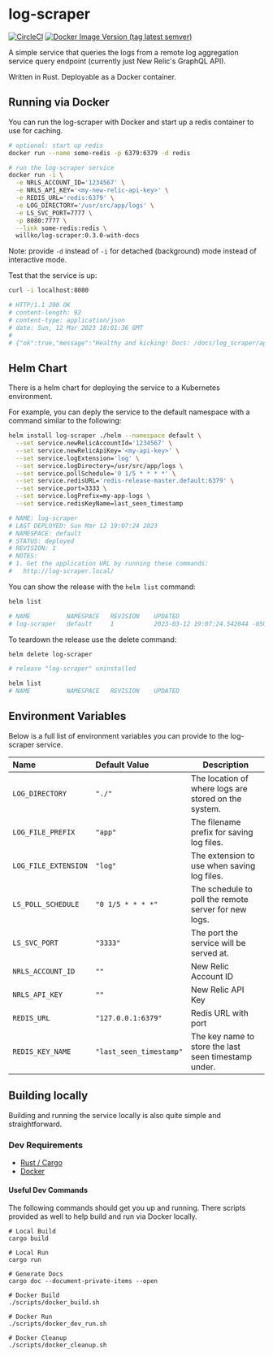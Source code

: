 # log-scraper

[![CircleCI](https://dl.circleci.com/status-badge/img/gh/William-Olson/log-scraper/tree/master.svg?style=svg)](https://dl.circleci.com/status-badge/redirect/gh/William-Olson/log-scraper/tree/master)
[![Docker Image Version (tag latest semver)](https://img.shields.io/docker/v/willko/log-scraper/latest?color=blue&logo=docker)](https://hub.docker.com/r/willko/log-scraper/tags)

A simple service that queries the logs from a remote log aggregation service query endpoint (currently just New Relic's GraphQL API).

Written in Rust. Deployable as a Docker container.

## Running via Docker

You can run the log-scraper with Docker and start up a redis container to use for caching.

```bash
# optional: start up redis
docker run --name some-redis -p 6379:6379 -d redis

# run the log-scraper service
docker run -i \
  -e NRLS_ACCOUNT_ID='1234567' \
  -e NRLS_API_KEY='<my-new-relic-api-key>' \
  -e REDIS_URL='redis:6379' \
  -e LOG_DIRECTORY='/usr/src/app/logs' \
  -e LS_SVC_PORT=7777 \
  -p 8080:7777 \
  --link some-redis:redis \
  willko/log-scraper:0.3.0-with-docs
```

Note: provide `-d` instead of `-i` for detached (background) mode instead of interactive mode.

Test that the service is up:

```bash
curl -i localhost:8080

# HTTP/1.1 200 OK
# content-length: 92
# content-type: application/json
# date: Sun, 12 Mar 2023 18:01:36 GMT
# 
# {"ok":true,"message":"Healthy and kicking! Docs: /docs/log_scraper/api/logs_api/index.html"}
```

## Helm Chart

There is a helm chart for deploying the service to a Kubernetes environment.

For example, you can deply the service to the default namespace with a command similar to the following:

```bash
helm install log-scraper ./helm --namespace default \
  --set service.newRelicAccountId='1234567' \
  --set service.newRelicApiKey='<my-api-key>' \
  --set service.logExtension='log' \
  --set service.logDirectory=/usr/src/app/logs \
  --set service.pollSchedule='0 1/5 * * * *' \
  --set service.redisURL='redis-release-master.default:6379' \
  --set service.port=3333 \
  --set service.logPrefix=my-app-logs \
  --set service.redisKeyName=last_seen_timestamp

# NAME: log-scraper
# LAST DEPLOYED: Sun Mar 12 19:07:24 2023
# NAMESPACE: default 
# STATUS: deployed
# REVISION: 1
# NOTES:
# 1. Get the application URL by running these commands:
#   http://log-scraper.local/
```

You can show the release with the `helm list` command:

```bash
helm list

# NAME         	NAMESPACE	REVISION	UPDATED                             	STATUS  	CHART            	APP VERSION
# log-scraper  	default 	1       	2023-03-12 19:07:24.542044 -0500 CDT	deployed	log-scraper-0.1.1	0.3.0
```

To teardown the release use the delete command:

```bash
helm delete log-scraper

# release "log-scraper" uninstalled

helm list
# NAME         	NAMESPACE	REVISION	UPDATED                             	STATUS  	CHART            	APP VERSION

```


## Environment Variables

Below is a full list of environment variables you can provide to the log-scraper service.

| Name                 | Default Value           | Description                                          |
|:---------------------|:------------------------|------------------------------------------------------|
| `LOG_DIRECTORY`      | `"./"`                  | The location of where logs are stored on the system. |
| `LOG_FILE_PREFIX`    | `"app"`                 | The filename prefix for saving log files.            |
| `LOG_FILE_EXTENSION` | `"log"`                 | The extension to use when saving log files.          |
| `LS_POLL_SCHEDULE`   | `"0 1/5 * * * *"`       | The schedule to poll the remote server for new logs. |
| `LS_SVC_PORT`        | `"3333"`                | The port the service will be served at.              |
| `NRLS_ACCOUNT_ID`    | `""`                    | New Relic Account ID                                 |
| `NRLS_API_KEY`       | `""`                    | New Relic API Key                                    |
| `REDIS_URL`          | `"127.0.0.1:6379"`      | Redis URL with port                                  |
| `REDIS_KEY_NAME`     | `"last_seen_timestamp"` | The key name to store the last seen timestamp under. |


## Building locally

Building and running the service locally is also quite simple and straightforward.

### Dev Requirements

- [Rust / Cargo](https://www.rust-lang.org/tools/install)
- [Docker](https://docs.docker.com/get-docker/)


#### Useful Dev Commands

The following commands should get you up and running. There scripts provided as well to help build and run via Docker locally.

```
# Local Build
cargo build

# Local Run
cargo run

# Generate Docs
cargo doc --document-private-items --open

# Docker Build
./scripts/docker_build.sh

# Docker Run
./scripts/docker_dev_run.sh

# Docker Cleanup
./scripts/docker_cleanup.sh
```

